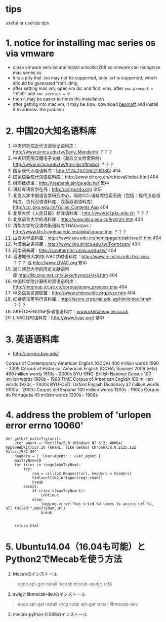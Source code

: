 # tips
useful or useless tips
# 1. notice for installing mac series os via vmware #
- close vmware service and install unlocker208 so vmware can recognize mac series os
- it is a pity that .iso may not be supported, only .crf is supported, which should be generated from .dmg
- after setting mac vm, open vm dic and find .vmx, after `smc.present = "TRUE"` add `smc.version = 0`
- then it may be easier to finish the installation
- after getting into mac vm, it may be slow, download [beamoff](http://files.cnblogs.com/files/yipu/beamoff.zip) and install it to address the problem

# 2. 中国20大知名语料库 #
1. 中央研究院近代汉语标记语料库：http://www.sinica.edu.tw/Early_Mandarin/ ？？？
2. 中央研究院汉籍电子文献（瀚典全文检索系统）http://www.sinica.edu.tw/ftms-bin/ftmsw3 ？？？
3. 国家现代汉语语料库：http://124.207.106.21:8080/ 404
4. 国家语委现代汉语语料库：http://www.clr.org.cn/retrieval/index.html 404
5. 树图数据库：http://treebank.sinica.edu.tw/ 繁中
6. 语料库语言学在线：http://corpus4u.org 论坛
7. 北京大学中国语言学研究中心，简称CCL语料库检索系统（包括：现代汉语语料库、古代汉语语料库、汉英双语语料库）http://ccl.pku.edu.cn/Yuliao_Contents.Asp 404
8. 北京大学《人民日报》标注语料库：http://www.icl.pku.edu.cn ？？？
9. 北京语言大学的语料库：http://www.blcu.edu.cn/kych/H.htm 404
10. 清华大学的汉语均衡语料库THACorpus：http://www.lits.tsinghua.edu.cn/ainlp/source.htm ？？？
11. 山西大学语料库：http://www.sxu.edu.cn/homepage/cslab/sxuc1.htm 404
12. 台湾南岛语典藏：http://www.ling.sinica.edu.tw/Formosan/ 404
13. 闽南语典藏：http://southernmin.sinica.edu.tw/ 404
14. 香港城市大学的LIVAC共时语料库：http://www.rcl.cityu.edu.hk/livac/ ？？？ 或 http://www.LIVAC.org 繁中
15. 浙江师范大学的历史文献语料库:http://lib.zjnu.net.cn/xueke/hyywzx/xkjj.htm 404
16. 中国科学院计算所的双语语料库：http://mtgroup.ict.ac.cn/corpus/query_process.php 404
17. 中文语言资源联盟：http://www.chineseldc.org/xyzy.htm 404
18. 红楼梦汉英平行语料库：http://score.crpp.nie.edu.sg/hlm/index.htm# ？？？
19. SKETCHENGINE多语言语料库：www.sketchengine.co.uk
20. LIVAC共时语料库：http://www.livac.org/ 繁中

# 3. 英语语料库 #
- http://corpus.byu.edu/

Corpus of Contemporary American English (COCA)	400 million words	1990 - 2009
Corpus of Historical American English (COHA; Summer 2009 beta)	400 million words	1810s - 2000s
BYU-BNC: British National Corpus	100 million words	1980s - 1993
TIME Corpus of American English	100 million words	1920s - 2000s
BYU-OED: Oxford English Dictionary	37 million words	1000s - 2000s
Corpus del Español	100 million words	1200s - 1900s
Corpus do Português	45 million words	1300s - 1900s

# 4. address the problem of 'urlopen error errno 10060' #
    def getUrl_multiTry(url):  
        user_agent ='"Mozilla/5.0 (Windows NT 6.2; WOW64) AppleWebKit/537.36 (KHTML, like Gecko) Chrome/38.0.2125.122 Safari/537.36"'  
        headers = { 'User-Agent' : user_agent }  
        maxTryNum=10  
        for tries in range(maxTryNum):  
            try:  
                req = urllib2.Request(url, headers = headers)   
                html=urllib2.urlopen(req).read()  
                break  
            except:  
                if tries <(maxTryNum-1):  
                    continue  
                else:  
                    logging.error("Has tried %d times to access url %s, all failed!",maxTryNum,url)  
                    break  


        return html  

# 5. Ubuntu14.04（16.04も可能）とPython2でMecabを使う方法 #
1. Mecabのインストール
> sudo apt-get install mecab mecab-ipadic-utf8
2. swigとlibmecab-devのインストール
> sudo apt-get install swig
> sudo apt-get install libmecab-dev
3. mecab-python-0.996のインストール

